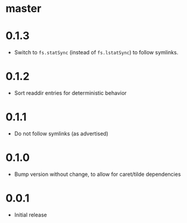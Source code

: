# master

# 0.1.3

* Switch to `fs.statSync` (instead of `fs.lstatSync`) to follow symlinks.

# 0.1.2

* Sort readdir entries for deterministic behavior

# 0.1.1

* Do not follow symlinks (as advertised)

# 0.1.0

* Bump version without change, to allow for caret/tilde dependencies

# 0.0.1

* Initial release
